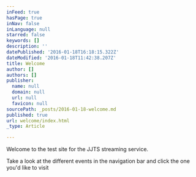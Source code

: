 ```yaml
---
inFeed: true
hasPage: true
inNav: false
inLanguage: null
starred: false
keywords: []
description: ''
datePublished: '2016-01-18T16:18:15.322Z'
dateModified: '2016-01-18T11:42:38.207Z'
title: Welcome
author: []
authors: []
publisher:
  name: null
  domain: null
  url: null
  favicon: null
sourcePath: _posts/2016-01-18-welcome.md
published: true
url: welcome/index.html
_type: Article

---
```

Welcome to the test site for the JJTS streaming service.

Take a look at the different events in the navigation bar and click the one you'd like to visit